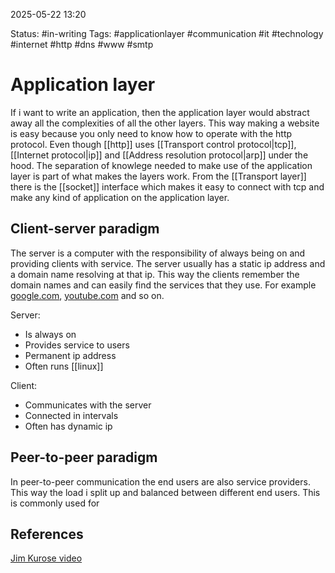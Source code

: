 2025-05-22 13:20

Status: #in-writing 
Tags: #applicationlayer #communication #it #technology #internet #http #dns #www #smtp 

# Application layer

If i want to write an application, then the application layer would abstract away all the complexities of all the other layers. This way making a website is easy because you only need to know how to operate with the http protocol. Even though [[http]] uses [[Transport control protocol|tcp]], [[Internet protocol|ip]] and [[Address resolution protocol|arp]] under the hood. The separation of knowlege needed to make use of the application layer is part of what makes the layers work. From the [[Transport layer]] there is the [[socket]] interface which makes it easy to connect with tcp and make any kind of application on the application layer.

## Client-server paradigm
 The server is a computer with the responsibility of always being on and providing clients with service. The server usually has a static ip address and a domain name resolving at that ip. This way the clients remember the domain names and can easily find the services that they use. For example [google.com](https://google.com), [youtube.com](https://youtube.com) and so on.

Server:
- Is always on 
- Provides service to users
- Permanent ip address
- Often runs [[linux]]

Client:
- Communicates with the server 
- Connected in intervals 
- Often has dynamic ip

## Peer-to-peer paradigm
In peer-to-peer communication the end users are also service providers. This way the load i split up and balanced between different end users. This is commonly used for 

## References
[Jim Kurose video](https://www.youtube.com/watch?v=abeupgK5z48&list=PL1ya5dD_M8uX-BLUF1FEvUNsYWQL5_l0O&index=10)